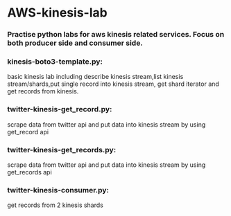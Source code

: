 # AWS-kinesis-lab
### Practise python labs for aws kinesis related services. Focus on both producer side and consumer side.

### kinesis-boto3-template.py:
basic kinesis lab including describe kinesis stream,list kinesis stream/shards,put single record into kinesis stream, get shard iterator and get records from kinesis.

### twitter-kinesis-get_record.py:
scrape data from twitter api and put data into kinesis stream by using get_record api

### twitter-kinesis-get_records.py:
scrape data from twitter api and put data into kinesis stream by using get_records api

### twitter-kinesis-consumer.py:
get records from 2 kinesis shards
